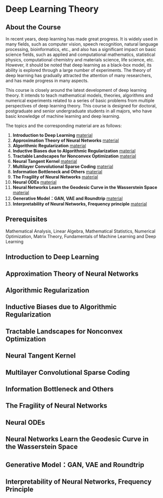 # Deep Learning Theory

## About the Course
In recent years, deep learning has made great progress. It is widely used in many fields, such as computer vision, speech recognition, natural language processing, bioinformatics, etc., and also has a significant impact on basic science fields, such as applied and computational mathematics, statistical physics, computational chemistry and materials science, life science, etc. However, it should be noted that deep learning as a black-box model, its ability is explored through a large number of experiments. The theory of deep learning has gradually attracted the attention of many researchers, and has made progress in many aspects.

This course is closely around the latest development of deep learning theory. It intends to teach mathematical models, theories, algorithms and numerical experiments related to a series of basic problems from multiple perspectives of deep learning theory. This course is designed for doctoral, postgraduate and senior undergraduate students in all majors, who have basic knowledge of machine learning and deep learning.


The topics and the corresponding material are as follows:
  1. **Introduction to Deep Learning**  [material](#Introduction-to-deep-learning) 
  2. **Approximation Theory of Neural Networks** [material](#Approximation-Theory-of-Neural-Networks) 
  3. **Algorithmic Regularization** [material](#Algorithmic-Regularization)
  4. **Inductive Biases due to Algorithmic Regularization** [material](#Inductive-Biases-due-to-Algorithmic-Regularization) 
  5. **Tractable Landscapes for Nonconvex Optimization** [material](#Tractable-Landscapes-for-Nonconvex-Optimization)
  6. **Neural Tangent Kernel** [material](#Neural-Tangent-Kernel)
  7. **Multilayer Convolutional Sparse Coding** [material](#Multilayer-Convolutional-Sparse-Coding)
  8. **Information Bottleneck and Others** [material](#Information-Bottleneck-and-Others)
  9. **The Fragility of Neural Networks** [material](#The-Fragility-of-Neural-Networks) 
  10. **Neural ODEs** [material](#Neural-ODEs) 
  11. **Neural Networks Learn the Geodesic Curve in the Wasserstein Space** [material](#Neural-Networks-Learn-the-Geodesic-Curve-in-the-Wasserstein-Space)
  12. **Generative Model：GAN, VAE and Roundtrip** [material](#Generative-Model：-GAN,-VAE-and-Roundtrip)
  13. **Interpretability of Neural Networks, Frequency principle** [material](#Interpretability-of-Neural-Networks,-Frequency-principle)

##  Prerequisites

Mathematical Analysis, Linear Algebra, Mathematical Statistics, Numerical Optimization, Matrix Theory, Fundamentals of Machine Learning and Deep Learning

## Introduction to Deep Learning

## Approximation Theory of Neural Networks

## Algorithmic Regularization

## Inductive Biases due to Algorithmic Regularization

## Tractable Landscapes for Nonconvex Optimization 

## Neural Tangent Kernel

## Multilayer Convolutional Sparse Coding

## Information Bottleneck and Others

## The Fragility of Neural Networks

## Neural ODEs

## Neural Networks Learn the Geodesic Curve in the Wasserstein Space

## Generative Model：GAN, VAE and Roundtrip

## Interpretability of Neural Networks, Frequency Principle




